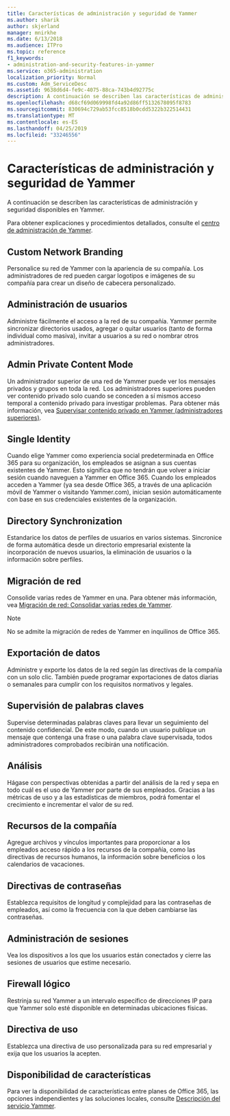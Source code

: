 ```yaml
---
title: Características de administración y seguridad de Yammer
ms.author: sharik
author: skjerland
manager: mnirkhe
ms.date: 6/13/2018
ms.audience: ITPro
ms.topic: reference
f1_keywords:
- administration-and-security-features-in-yammer
ms.service: o365-administration
localization_priority: Normal
ms.custom: Adm_ServiceDesc
ms.assetid: 9638d6d4-fe9c-4075-88ca-743b4d92775c
description: A continuación se describen las características de administración y seguridad disponibles en Yammer.
ms.openlocfilehash: d68cf69d069998fd4a92d86ff5132678095f8783
ms.sourcegitcommit: 830694c729ab53fcc8518b0cdd5322b322514431
ms.translationtype: MT
ms.contentlocale: es-ES
ms.lasthandoff: 04/25/2019
ms.locfileid: "33246556"
---
```

# <a name="administration-and-security-features-in-yammer"></a>Características de administración y seguridad de Yammer

A continuación se describen las características de administración y seguridad disponibles en Yammer.
  
Para obtener explicaciones y procedimientos detallados, consulte el [centro de administración de Yammer](https://go.microsoft.com/fwlink/?LinkId=869688).
  
## <a name="custom-network-branding"></a>Custom Network Branding
<a name="bkmk_CustomNetworkBranding"> </a>

Personalice su red de Yammer con la apariencia de su compañía. Los administradores de red pueden cargar logotipos e imágenes de su compañía para crear un diseño de cabecera personalizado.
  
## <a name="user-management"></a>Administración de usuarios
<a name="bkmk_UserManagement"> </a>

Administre fácilmente el acceso a la red de su compañía. Yammer permite sincronizar directorios usados, agregar o quitar usuarios (tanto de forma individual como masiva), invitar a usuarios a su red o nombrar otros administradores.
  
## <a name="admin-private-content-mode"></a>Admin Private Content Mode
<a name="bkmk_AdminPrivate"> </a>

Un administrador superior de una red de Yammer puede ver los mensajes privados y grupos en toda la red.  Los administradores superiores pueden ver contenido privado solo cuando se conceden a sí mismos acceso temporal a contenido privado para investigar problemas.  Para obtener más información, vea [Supervisar contenido privado en Yammer (administradores superiores)](https://go.microsoft.com/fwlink/?LinkId=627479).
  
## <a name="single-identity"></a>Single Identity
<a name="bkmk_o365_user_mapping"> </a>

Cuando elige Yammer como experiencia social predeterminada en Office 365 para su organización, los empleados se asignan a sus cuentas existentes de Yammer. Esto significa que no tendrán que volver a iniciar sesión cuando naveguen a Yammer en Office 365. Cuando los empleados acceden a Yammer (ya sea desde Office 365, a través de una aplicación móvil de Yammer o visitando Yammer.com), inician sesión automáticamente con base en sus credenciales existentes de la organización.
  
## <a name="directory-synchronization"></a>Directory Synchronization
<a name="bkmk_DirectorySynchronization"> </a>

Estandarice los datos de perfiles de usuarios en varios sistemas. Sincronice de forma automática desde un directorio empresarial existente la incorporación de nuevos usuarios, la eliminación de usuarios o la información sobre perfiles.
  
## <a name="network-migration"></a>Migración de red
<a name="bkmk_NetworkMigration"> </a>

Consolide varias redes de Yammer en una. Para obtener más información, vea [Migración de red: Consolidar varias redes de Yammer](https://go.microsoft.com/fwlink/?LinkID=617488).
  
> [!NOTE]
> No se admite la migración de redes de Yammer en inquilinos de Office 365. 
  
## <a name="data-export"></a>Exportación de datos
<a name="bkmk_DataExport"> </a>

Administre y exporte los datos de la red según las directivas de la compañía con un solo clic. También puede programar exportaciones de datos diarias o semanales para cumplir con los requisitos normativos y legales.
  
## <a name="keyword-monitoring"></a>Supervisión de palabras claves
<a name="bkmk_KeywordMonitoring"> </a>

Supervise determinadas palabras claves para llevar un seguimiento del contenido confidencial. De este modo, cuando un usuario publique un mensaje que contenga una frase o una palabra clave supervisada, todos administradores comprobados recibirán una notificación.
  
## <a name="analytics"></a>Análisis
<a name="bkmk_Analytics"> </a>

Hágase con perspectivas obtenidas a partir del análisis de la red y sepa en todo cuál es el uso de Yammer por parte de sus empleados. Gracias a las métricas de uso y a las estadísticas de miembros, podrá fomentar el crecimiento e incrementar el valor de su red.
  
## <a name="company-resources"></a>Recursos de la compañía
<a name="bkmk_CompanyResources"> </a>

Agregue archivos y vínculos importantes para proporcionar a los empleados acceso rápido a los recursos de la compañía, como las directivas de recursos humanos, la información sobre beneficios o los calendarios de vacaciones.
  
## <a name="password-policies"></a>Directivas de contraseñas
<a name="bkmk_PasswordPolicies"> </a>

Establezca requisitos de longitud y complejidad para las contraseñas de empleados, así como la frecuencia con la que deben cambiarse las contraseñas.
  
## <a name="session-management"></a>Administración de sesiones
<a name="bkmk_SessionManagement"> </a>

Vea los dispositivos a los que los usuarios están conectados y cierre las sesiones de usuarios que estime necesario.
  
## <a name="logical-firewall"></a>Firewall lógico
<a name="bkmk_LogicalFirewall"> </a>

Restrinja su red Yammer a un intervalo específico de direcciones IP para que Yammer solo esté disponible en determinadas ubicaciones físicas.
  
## <a name="usage-policy"></a>Directiva de uso
<a name="bkmk_UsagePolicy"> </a>

Establezca una directiva de uso personalizada para su red empresarial y exija que los usuarios la acepten.
  
## <a name="feature-availability"></a>Disponibilidad de características
<a name="bkmk_UsagePolicy"> </a>

Para ver la disponibilidad de características entre planes de Office 365, las opciones independientes y las soluciones locales, consulte [Descripción del servicio Yammer](yammer-service-description.md).
  


